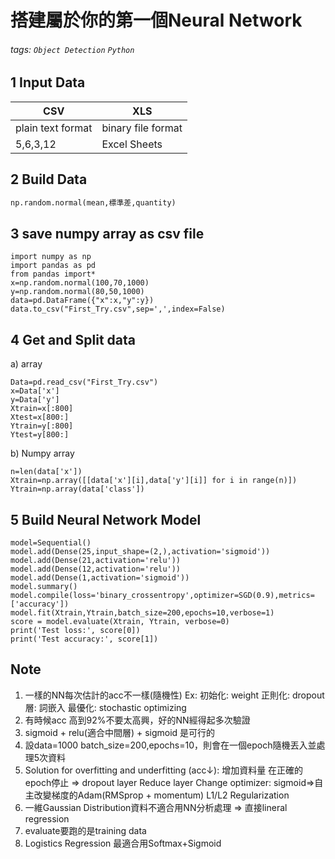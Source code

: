 # 搭建屬於你的第一個Neural Network
###### tags: `Object Detection` `Python`
## 1 Input Data
|CSV|XLS|
|--|--|
|plain text format|binary file format|
5,6,3,12|Excel Sheets|

## 2 Build Data
```python 
np.random.normal(mean,標準差,quantity)
```
## 3 save numpy array as csv file
```python=
import numpy as np
import pandas as pd
from pandas import*
x=np.random.normal(100,70,1000)
y=np.random.normal(80,50,1000)
data=pd.DataFrame({"x":x,"y":y})
data.to_csv("First_Try.csv",sep=',',index=False)
```
## 4 Get and Split data
a) array
```python=
Data=pd.read_csv("First_Try.csv")
x=Data['x']
y=Data['y']
Xtrain=x[:800]
Xtest=x[800:]
Ytrain=y[:800]
Ytest=y[800:]
```
b) Numpy array
```python=
n=len(data['x'])
Xtrain=np.array([[data['x'][i],data['y'][i]] for i in range(n)])
Ytrain=np.array(data['class'])
```

## 5 Build Neural Network Model
```python=
model=Sequential()
model.add(Dense(25,input_shape=(2,),activation='sigmoid'))
model.add(Dense(21,activation='relu'))
model.add(Dense(12,activation='relu'))
model.add(Dense(1,activation='sigmoid'))
model.summary()
model.compile(loss='binary_crossentropy',optimizer=SGD(0.9),metrics=['accuracy'])
model.fit(Xtrain,Ytrain,batch_size=200,epochs=10,verbose=1)
score = model.evaluate(Xtrain, Ytrain, verbose=0)
print('Test loss:', score[0])
print('Test accuracy:', score[1])
```
## Note
1. 一樣的NN每次估計的acc不一樣(隨機性)
Ex:
初始化: weight
正則化: dropout
層: 詞嵌入
最優化: stochastic optimizing
2. 有時候acc 高到92%不要太高興，好的NN經得起多次驗證
3. sigmoid + relu(適合中間層) + sigmoid 是可行的
4. 設data=1000 batch_size=200,epochs=10，則會在一個epoch隨機丟入並處理5次資料
5. Solution for overfitting and underfitting (acc↓):
 增加資料量
 在正確的epoch停止 => dropout layer
 Reduce layer
 Change optimizer: sigmoid=>自主改變梯度的Adam(RMSprop + momentum)
 L1/L2 Regularization
6. 一維Gaussian Distribution資料不適合用NN分析處理 => 直接lineral regression
7. evaluate要跑的是training data
8. Logistics Regression 最適合用Softmax+Sigmoid
